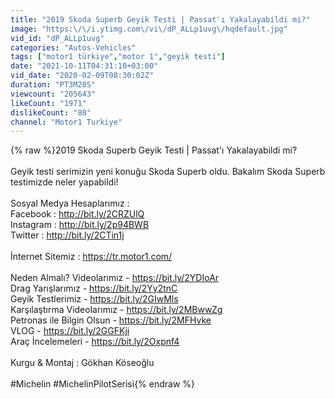 ```yaml
---
title: "2019 Skoda Superb Geyik Testi | Passat'ı Yakalayabildi mi?"
image: "https:\/\/i.ytimg.com\/vi\/dP_ALLp1uvg\/hqdefault.jpg"
vid_id: "dP_ALLp1uvg"
categories: "Autos-Vehicles"
tags: ["motor1 türkiye","motor 1","geyik testi"]
date: "2021-10-11T04:31:10+03:00"
vid_date: "2020-02-09T08:30:02Z"
duration: "PT3M28S"
viewcount: "205643"
likeCount: "1971"
dislikeCount: "80"
channel: "Motor1 Turkiye"
---
```

{% raw %}2019 Skoda Superb Geyik Testi | Passat'ı Yakalayabildi mi?<br /><br />Geyik testi serimizin yeni konuğu Skoda Superb oldu. Bakalım Skoda Superb testimizde neler yapabildi!<br /><br />Sosyal Medya Hesaplarımız :<br />Facebook : <a rel="nofollow" target="blank" href="http://bit.ly/2CRZUlQ">http://bit.ly/2CRZUlQ</a><br />Instagram : <a rel="nofollow" target="blank" href="http://bit.ly/2p94BWB">http://bit.ly/2p94BWB</a><br />Twitter : <a rel="nofollow" target="blank" href="http://bit.ly/2CTin1j">http://bit.ly/2CTin1j</a><br /><br />İnternet Sitemiz : <a rel="nofollow" target="blank" href="https://tr.motor1.com/">https://tr.motor1.com/</a><br /><br />Neden Almalı? Videolarımız - <a rel="nofollow" target="blank" href="https://bit.ly/2YDIoAr">https://bit.ly/2YDIoAr</a><br />Drag Yarışlarımız - <a rel="nofollow" target="blank" href="https://bit.ly/2Yy2tnC">https://bit.ly/2Yy2tnC</a><br />Geyik Testlerimiz - <a rel="nofollow" target="blank" href="https://bit.ly/2GIwMls">https://bit.ly/2GIwMls</a><br />Karşılaştırma Videolarımız - <a rel="nofollow" target="blank" href="https://bit.ly/2MBwwZg">https://bit.ly/2MBwwZg</a><br />Petronas ile Bilgin Olsun - <a rel="nofollow" target="blank" href="https://bit.ly/2MFHvke">https://bit.ly/2MFHvke</a><br />VLOG - <a rel="nofollow" target="blank" href="https://bit.ly/2GGFKji">https://bit.ly/2GGFKji</a><br />Araç İncelemeleri - <a rel="nofollow" target="blank" href="https://bit.ly/2Oxpnf4">https://bit.ly/2Oxpnf4</a><br /><br />Kurgu &amp; Montaj : Gökhan Köseoğlu<br /><br />#Michelin #MichelinPilotSerisi{% endraw %}
